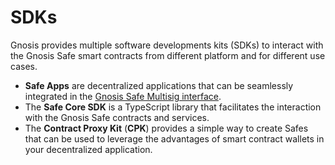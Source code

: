 # SDKs

Gnosis provides multiple software developments kits \(SDKs\) to interact with the Gnosis Safe smart contracts from different platform and for different use cases.

* **Safe Apps** are decentralized applications that can be seamlessly integrated in the [Gnosis Safe Multisig interface](https://gnosis-safe.io/app).
* The **Safe Core SDK** is a TypeScript library that facilitates the interaction with the Gnosis Safe contracts and services.
* The **Contract Proxy Kit** \(**CPK**\) provides a simple way to create Safes that can be used to leverage the advantages of smart contract wallets in your decentralized application.



